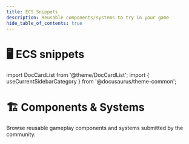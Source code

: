 ```yaml
---
title: ECS Snippets
description: Reusable components/systems to try in your game
hide_table_of_contents: true
---
```


# 🖥️ ECS snippets

import DocCardList from '@theme/DocCardList';
import { useCurrentSidebarCategory } from '@docusaurus/theme-common';

# 🏗 Components & Systems

Browse reusable gameplay components and systems submitted by the community.

<DocCardList items={useCurrentSidebarCategory().items} />

